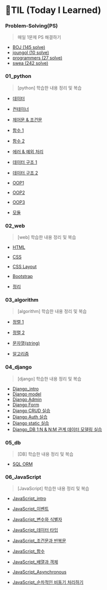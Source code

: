 # 🌱TIL (Today I Learned)

### Problem-Solving(PS)

> 매일 1문제 PS 해결하기

- [BOJ (145 solve)](https://github.com/PWinwon/TIL/tree/main/Problem-Solving/BOJ)
- [joungol (10 solve)](https://github.com/PWinwon/TIL/tree/main/Problem-Solving/jongol)
- [programmers (27 solve)](https://github.com/PWinwon/TIL/tree/main/Problem-Solving/programmers)
- [swea (242 solve)](https://github.com/PWinwon/TIL/tree/main/Problem-Solving/swea)



### 01_python

> [python] 학습한 내용 정리 및 복습

- [데이터](https://github.com/PWinwon/TIL/blob/main/01_python/0719/0719.md)
- [컨테이너](https://github.com/PWinwon/TIL/blob/main/01_python/0719/0719_Container.md)
- [제어문 & 조건문](https://github.com/PWinwon/TIL/blob/main/01_python/0719/0719_controlflow.md)

- [함수 1](https://github.com/PWinwon/TIL/blob/main/01_python/0721/0721_function1.md)
- [함수 2](https://github.com/PWinwon/TIL/blob/main/01_python/0724/0724_function2.md)

- [에러 & 예외 처리](https://github.com/PWinwon/TIL/blob/main/01_python/0724/0725_Error%26Exception%20Handling.md)
- [데이터 구조 1](https://github.com/PWinwon/TIL/blob/main/01_python/0728/0727%20datastructure1.md)

- [데이터 구조 2](https://github.com/PWinwon/TIL/blob/main/01_python/0728/0728%20datastructure2.md)

- [OOP1](https://github.com/PWinwon/TIL/blob/main/01_python/0729/0729_OOP1.md)
- [OOP2](https://github.com/PWinwon/TIL/blob/main/01_python/0729/0729_OOP2.md)
- [OOP3](https://github.com/PWinwon/TIL/blob/main/01_python/0729/0729_OOP3.md)
- [모듈](https://github.com/PWinwon/TIL/blob/main/01_python/0729/0729_module.md)



### 02_web

> [web] 학습한 내용 정리 및 복습

- [HTML](https://github.com/PWinwon/TIL/blob/main/02_web/html.md)
- [CSS](https://github.com/PWinwon/TIL/blob/main/02_web/CSS.md)
- [CSS Layout](https://github.com/PWinwon/TIL/blob/main/02_web/CSS_Layout.md)

- [Bootstrap](https://github.com/PWinwon/TIL/blob/main/02_web/Bootstrap.md)

- [정리](https://github.com/PWinwon/TIL/blob/main/02_web/%EC%A0%95%EB%A6%AC.md)



### 03_algorithm

> [algorithm] 학습한 내용 정리 및 복습

- [정렬 1](https://github.com/PWinwon/TIL/blob/main/03_algorithm/sort1.md)
- [정렬 2](https://github.com/PWinwon/TIL/blob/main/03_algorithm/sort2.md)
- [문자열(string)](https://github.com/PWinwon/TIL/blob/main/03_algorithm/string.md)

- [알고리즘](https://github.com/PWinwon/TIL/blob/main/03_algorithm/algorithm_0809.md)



### 04_django

> [django] 학습한 내용 정리 및 복습

- [Django_intro](https://github.com/PWinwon/TIL/blob/main/04_django/0831/Django_intro.md)
- [Django model](https://github.com/PWinwon/TIL/blob/main/04_django/0901/01_Django_model.md)
- [Django Admin](https://github.com/PWinwon/TIL/blob/main/04_django/0901/02_Django_Admin.md)
- [Django Form](https://github.com/PWinwon/TIL/tree/main/04_django/0906)
- [Django CRUD 실습](https://github.com/PWinwon/TIL/tree/main/04_django/0925/articles)
- [Django Auth 실습](https://github.com/PWinwon/TIL/tree/main/04_django/0925/accounts)
- [Django static 실습](https://github.com/PWinwon/TIL/tree/main/04_django/0927)
- [Django_DB 1:N & N:M 관계 데이터 모델링 실습](https://github.com/PWinwon/TIL/tree/main/04_django/1022)



### 05_db

> [DB] 학습한 내용 정리 및 복습

- [SQL ORM](https://github.com/PWinwon/TIL/blob/main/05_db/SQL_ORM.md)



### 06_JavaScript

> [JavaScript] 학습한 내용 정리 및 복습

- [JavaScript_intro](https://github.com/PWinwon/TIL/blob/main/06_JavaScript/JavaScript_Intro.md)
- [JavaScript_이벤트](https://github.com/PWinwon/TIL/blob/main/06_JavaScript/JavaScript_Event.md)

- [JavaScript_변수와 식별자](https://github.com/PWinwon/TIL/blob/main/06_JavaScript/JavaScript_ES6_%EB%B3%80%EC%88%98%EC%99%80%20%EC%8B%9D%EB%B3%84%EC%9E%90.md)
- [JavaScript_데이터 타입](https://github.com/PWinwon/TIL/blob/main/06_JavaScript/JavaScript_%EB%8D%B0%EC%9D%B4%ED%84%B0%20%ED%83%80%EC%9E%85.md)
- [JavaScript_조건문과 반복문](https://github.com/PWinwon/TIL/blob/main/06_JavaScript/JavaScript_%EC%A1%B0%EA%B1%B4%EB%AC%B8%EA%B3%BC%20%EB%B0%98%EB%B3%B5%EB%AC%B8.md)
- [JavaScript_함수](https://github.com/PWinwon/TIL/blob/main/06_JavaScript/JavaScript_functions.md)
- [JavaScript_배열과 객체](https://github.com/PWinwon/TIL/blob/main/06_JavaScript/JavaScript_Arrays%26objects.md)

- [JavaScript_Asynchronous](https://github.com/PWinwon/TIL/blob/main/06_JavaScript/JavaScript_Asynchronous.md)

- [JavaScript_순차적인 비동기 처리하기](https://github.com/PWinwon/TIL/blob/main/06_JavaScript/JavaScript_%EC%88%9C%EC%B0%A8%EC%A0%81%EC%9D%B8%20%EB%B9%84%EB%8F%99%EA%B8%B0%20%EC%B2%98%EB%A6%AC%ED%95%98%EA%B8%B0.md)

